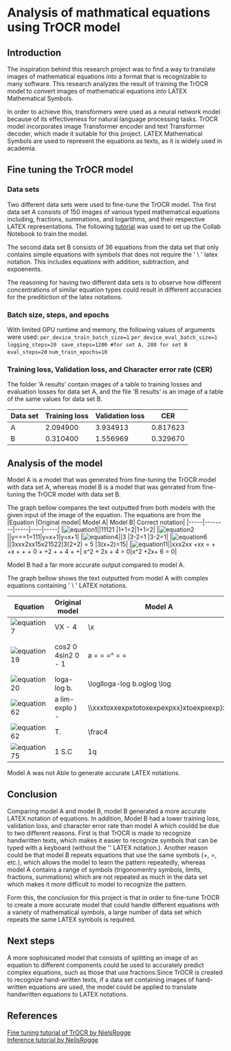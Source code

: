 # Analysis of mathmatical equations using TrOCR model
## Introduction
The inspiration behind this research project was to find a way to translate images of mathematical equations into a format that is recognizable to many software. This research analyzes the result of training the TrOCR model to convert images of mathematical equations into LATEX Mathematical Symbols.

In order to achieve this, transformers were used as a neural network model because of its effectiveness for natural language processing tasks. TrOCR model incorporates image Transformer encoder and text Transformer decoder, which made it suitable for this project. LATEX Mathematical Symbols are used to represent the equations as texts, as it is widely used in academia. 
## Fine tuning the TrOCR model
### Data sets
Two different data sets were used to fine-tune the TrOCR model. The first data set A consists of 150 images of various typed mathematical equations including, fractions, summations, and logarithms, and their respective LATEX representations. The following [tutorial](https://github.com/NielsRogge/Transformers-Tutorials/blob/master/TrOCR/Fine_tune_TrOCR_on_IAM_Handwriting_Database_using_Seq2SeqTrainer.ipynb) was used to set up the Collab Notebook to train the model.

The second data set B consists of 36 equations from the data set that only contains simple equations with symbols that does not require the ' \ ' latex notation. This includes equations with addition, subtraction, and expoenents. 

The reasoning for having two different data sets is to observe how different concentrations of similar equation types could result in different accuracies for the preditiction of the latex notations.
### Batch size, steps, and epochs
With limited GPU runtime and memory, the following values of arguments were used:
```per_device_train_batch_size=1```
```per_device_eval_batch_size=1```
``` logging_steps=20```
``` save_steps=1200 #for set A, 280 for set B```
```eval_steps=20```
```num_train_epochs=10```

### Training loss, Validation loss, and Character error rate (CER)
The folder 'A results' contain images of a table to training losses and evaluation losses for data set A, and the file 'B results' is an image of a table of the same values for data set B.

|Data set  | Training loss| Validation loss| CER|
|-----|--------|-----|-------------|
|A|2.094900  |3.934913|0.817623|
|B|0.310400|1.556969|0.329670|
## Analysis of the model
Model A is a model that was generated from fine-tuning the TrOCR model with data set A, whereas model B is a model that was genrated from fine-tuning the TrOCR model with data set B.

The graph bellow compares the text outputted from both models with the given input of the image of the equation. The equations are from the 
|Equation |Original model| Model A| Model B| Correct notation|
|-----|--------|-----|----|-----|
|![equation1](https://user-images.githubusercontent.com/92125894/206562398-0da6ae01-d32e-4c28-b738-8606d25b8cb6.jpg)||11121  |1+1=2|1+1=2|
|![equation2](https://user-images.githubusercontent.com/92125894/206562555-b0efceb9-ba58-474a-ab6a-b068bcfc9b1c.jpg)||y===1=111|y=x+1|y=x+1|
|![equation4](https://user-images.githubusercontent.com/92125894/206562600-6191b648-9595-4d83-88ea-2ac4b81d64ce.jpg)||3 |3-2=1 |3-2=1|
|![equation6](https://user-images.githubusercontent.com/92125894/206562686-ddd4072f-be6c-447f-b2c6-ab98c5e2e3e2.jpg)||3xxx2xx15x21522|3(2+2) = 5 |3(x+2)=15|
|![equation11](https://user-images.githubusercontent.com/92125894/206563981-3a33cec5-1005-4668-b477-0a9e58ef8ccf.jpg)||xxx2xx +xx = + +x + + + 0 + +2 + + 4 + +| x^2 + 2x + 4 = 0|x^2 +2x+ 6 = 0|


Model B had a far more accurate output compared to model A.

The graph bellow shows the text outputted from model A with complex equations containing ' \ ' LATEX notations.

|Equation |Original model| Model A| Correct notation|
|-----|--------|--------|-------|
|![equation7](https://user-images.githubusercontent.com/92125894/206566861-bd6dad03-327d-4aba-a077-c526c0750878.jpg) |VX - 4| \x|\sqrt(x)=4|
|![equation19](https://user-images.githubusercontent.com/92125894/206566913-5bdc5810-9941-41c7-9e0c-287211915f03.jpg)|cos2 0 4sin2 0 - 1| a = = =^ = =|\cos^2 \theta + \sin^2 \theta = 1|
|![equation20](https://user-images.githubusercontent.com/92125894/206567003-8b0fa9ce-9222-4ed0-9498-df400ccfe304.jpg)|loga-log b.| \loglloga-log b.oglog \log|\log a = \log b|
|![equation62](https://user-images.githubusercontent.com/92125894/206567074-c674a921-8b8b-4fbb-85e5-f641fd898004.jpg)|a lim-explo ) -|\\\xxxtoxxexpxtotoxexpexpxx}xtoexpxexp}xx|\lim\limits_{x \to n-1} \exp(x) = 0|
|![equation62](https://user-images.githubusercontent.com/92125894/206567172-646a7340-7d50-4600-92b1-58fe754b319f.jpg)|T.| \frac4|\frac{\pi^4}{15}|
|![equation75](https://user-images.githubusercontent.com/92125894/206567242-5496447f-ec64-4e45-933e-284d38773dee.jpg)|1 S.C| 1q|1\leq x|

Model A was not Able to generate accurate LATEX notations.

## Conclusion
Comparing model A and model B, model B generated a more accurate LATEX notation of equations. In addition, Model B had a lower training loss, validation loss, and character error rate than model A which couldd be due to two different reasons. First is that TrOCR is made to recognize handwritten texts, which makes it easier to recognize symbols that can be typed with a keyboard (without the '\' LATEX notation.). Another reason could be that model B repeats equations that use the same symbols (+, =, etc.), which allows the model to learn the pattern repeatedly, whereas model A contains a range of symbols (trigonomentry symbols, limits, fractions, summations) which are not repeated as much in the data set which makes it more difficult to model to recognize the pattern.

Form this, the conclusion for this project is that in order to fine-tune TrOCR to create a more accurate model that could handle different equations with a variety of mathematical symbols, a large number of data set which repeats the same LATEX symbols is required.
## Next steps
A more sophisicated model that consists of splitting an image of an equation to different components could be used to accurately predict complex equations, such as those that use fractions.Since TrOCR is created to recognize hand-written texts, if a data set containing images of hand-written equations are used, the model could be applied to translate handwritten equations to LATEX notations.
## References 
[Fine tuning tutorial of TrOCR by NielsRogge](https://github.com/NielsRogge/Transformers-Tutorials/blob/master/TrOCR/Fine_tune_TrOCR_on_IAM_Handwriting_Database_using_Seq2SeqTrainer.ipynb)<br>
[Inference tutorial by NeilsRogge](https://github.com/NielsRogge/Transformers-Tutorials/blob/master/TrOCR/Inference_with_TrOCR_%2B_Gradio_demo.ipynb)
